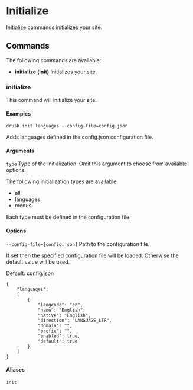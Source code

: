 # Initialize

Initialize commands initializes your site.

## Commands

The following commands are available:

* **initialize (init)** Initializes your site.

### initialize

This command will initialize your site.

#### Examples

```
drush init languages --config-file=config.json
```

Adds languages defined in the config.json configuration file.

#### Arguments

`type` Type of the initialization. Omit this argument to choose from available options.

The following initialization types are available:

* all
* languages
* menus

Each type must be defined in the configuration file.

#### Options

`--config-file=[config.json]` Path to the configuration file.

If set then the specified configuration file will be loaded. Otherwise the
default value will be used.

Default: config.json

```
{
	"languages":
	[
		{
			"langcode": "en",
			"name": "English",
			"native": "English",
			"direction": "LANGUAGE_LTR",
			"domain": "",
			"prefix": "",
			"enabled": true,
			"default": true
		}
	]
}
```

#### Aliases

`init`
